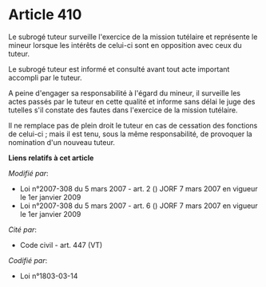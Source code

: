 # Article 410

Le subrogé tuteur surveille l'exercice de la mission tutélaire et représente le mineur lorsque les intérêts de celui-ci sont
en opposition avec ceux du tuteur.

Le subrogé tuteur est informé et consulté avant tout acte important accompli par le tuteur.

A peine d'engager sa responsabilité à l'égard du mineur, il surveille les actes passés par le tuteur en cette qualité et
informe sans délai le juge des tutelles s'il constate des fautes dans l'exercice de la mission tutélaire.

Il ne remplace pas de plein droit le tuteur en cas de cessation des fonctions de celui-ci ; mais il est tenu, sous la même
responsabilité, de provoquer la nomination d'un nouveau tuteur.

**Liens relatifs à cet article**

_Modifié par_:

  - Loi n°2007-308 du 5 mars 2007 - art. 2 () JORF 7 mars 2007 en vigueur le 1er janvier 2009
  - Loi n°2007-308 du 5 mars 2007 - art. 6 () JORF 7 mars 2007 en vigueur le 1er janvier 2009

_Cité par_:

  - Code civil - art. 447 (VT)

_Codifié par_:

  - Loi n°1803-03-14
